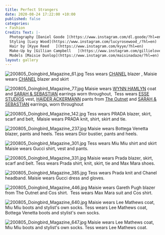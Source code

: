```yaml
---
title: Perfect Strangers
date: 2020-08-24 17:22:00 +10:00
published: false
categories:
- Fashion
Credits Text: |-
  Photography [Daniel Goode ](https://www.instagram.com/dl.goode/?hl=en)
  Styling [Lucy Wood](https://www.instagram.com/lucyrosewood_/?hl=en)
  Hair by [Kyye Reed   ](https://www.instagram.com/kyye/?hl=en)
  Make-Up by [Gillian Campbell   ](https://www.instagram.com/gillielove/?hl=en)
  Models [Maisie Dunlop](https://www.instagram.com/maisinadaze/?hl=en) and [Tess Angel](https://www.instagram.com/tess_angel/?hl=en) @ [Priscilla’s   ](https://www.instagram.com/priscillasmodels/?hl=en)
layout: gallery
---
```


![200805_Doingbird_Magazine_61.jpg](/uploads/200805_Doingbird_Magazine_61.jpg)
Tess wears [CHANEL](https://www.chanel.com/au/) blazer , Maisie wears [CHANEL](https://www.chanel.com/au/) blazer and skirt

![200805_Doingbird_Magazine_77.jpg](/uploads/200805_Doingbird_Magazine_77.jpg)
Maisie wears [WYNN HAMLYN](https://www.wynnhamlyn.com/) coat and [SARAH & SEBASTIAN](https://www.sarahandsebastian.com/) earrings worn throughout,  Tess wears [ESSE STUDIOS](https://essestudios.com/) vest, [HAIDER ACKERMANN](https://www.haiderackermann.com/) pants from [The Outnet](https://www.theoutnet.com/en-au/) and [SARAH & SEBASTIAN](https://www.sarahandsebastian.com/) earrings, worn throughout

![200805_Doingbird_Magazine_142.jpg](/uploads/200805_Doingbird_Magazine_142.jpg)
Tess wears PRADA blazer, skirt, scarf and belt,  Maisie wears PRADA knit, shirt, skirt and tie.


![200805_Doingbird_Magazine_237.jpg](/uploads/200805_Doingbird_Magazine_237.jpg)
Maisie wears Bottega Venetta blazer, pants and heels. Tess wears Dior bustier, pants and heels.


![200805_Doingbird_Magazine_301.jpg](/uploads/200805_Doingbird_Magazine_301.jpg)
Tess wears Miu Miu shirt and skirt Maisie wears Gucci shirt, vest and pants.


![200805_Doingbird_Magazine_331.jpg](/uploads/200805_Doingbird_Magazine_331.jpg)
Maisie wears Prada blazer, skirt, scarf and belt. Tess wears Prada shirt, knit, skirt, tie and Max Mara shoes.

![200805_Doingbird_Magazine_385.jpg](/uploads/200805_Doingbird_Magazine_385.jpg)
Tess wears Prada knit and Chanel headband. Maisie wears Gucci dress and gloves.


![200805_Doingbird_Magazine_446.jpg](/uploads/200805_Doingbird_Magazine_446.jpg)
Maisie wears Gareth Pugh blazer from The Outnet and Cos shirt.  Tess wears Max Mara suit and Cos shirt.


![200805_Doingbird_Magazine_640.jpg](/uploads/200805_Doingbird_Magazine_640.jpg)
Maisie wears Lee Mathews coat, Miu Miu boots and stylist's own socks. Tess wears Lee Mathews coat, Bottega Venetta boots and stylist's own socks.


![200805_Doingbird_Magazine_647.jpg](/uploads/200805_Doingbird_Magazine_647.jpg)
Maisie wears Lee Mathews coat, Miu Miu boots and stylist's own socks. Tess wears Lee Mathews coat. 
